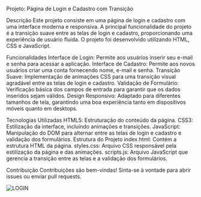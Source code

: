 Projeto: Página de Login e Cadastro com Transição

Descrição
Este projeto consiste em uma página de login e cadastro com uma interface moderna e responsiva. A principal funcionalidade do projeto é a transição suave entre as telas de login e cadastro, proporcionando uma experiência de usuário fluida. O projeto foi desenvolvido utilizando HTML, CSS e JavaScript.

Funcionalidades
Interface de Login: Permite aos usuários inserir seu e-mail e senha para acessar a aplicação.
Interface de Cadastro: Permite aos novos usuários criar uma conta fornecendo nome, e-mail e senha.
Transição Suave: Implementação de animações CSS para uma transição visual agradável entre as telas de login e cadastro.
Validação de Formulário: Verificação básica dos campos de entrada para garantir que os dados inseridos sejam válidos.
Design Responsivo: Adaptado para diferentes tamanhos de tela, garantindo uma boa experiência tanto em dispositivos móveis quanto em desktops.

Tecnologias Utilizadas
HTML5: Estruturação do conteúdo da página.
CSS3: Estilização da interface, incluindo animações e transições.
JavaScript: Manipulação do DOM para alternar entre as telas de login e cadastro e validação dos formulários.
Estrutura do Projeto
index.html: Contém a estrutura HTML da página.
styles.css: Arquivo CSS responsável pela estilização da página e das animações.
scripts.js: Arquivo JavaScript que gerencia a transição entre as telas e a validação dos formulários.

Contribuição
Contribuições são bem-vindas! Sinta-se à vontade para abrir issues ou enviar pull requests.

![LOGIN](https://github.com/xndresa/Projeto.1/assets/141786353/cad89e64-d0d1-4247-b5ef-968cb5a49910)
